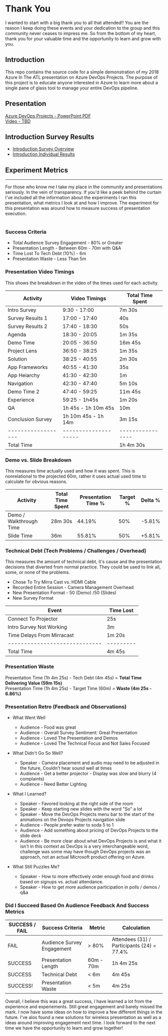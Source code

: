 # Thank You
I wanted to start with a big thank you to all that attended!! You are the reason I keep doing these events and your dedication to the group and this community never ceases to impress me. So from the bottom of my heart, thank you for your valuable time and the opportunity to learn and grow with you.

## Introduction
This repo contains the source code for a simple demonstration of my 2018 Azure In The ATL presentation on Azure DevOps Projects. The purpose of this project is to educate anyone interested in Azure to learn more about a single pane of glass tool to manage your entire DevOps pipeline.

## Presentation
[Azure DevOps Projects - PowerPoint PDF](Azure%20DevOps%20Projects.pdf) <br>
[Video - TBD]()

## Introduction Survey Results
* [Introduction Survey Overview](https://github.com/imseandavis/Presentations/blob/master/2018/AzureInTheATL/Introduction_Poll_Executive_Results.pdf) <br>
* [Introduction Individual Results](https://github.com/imseandavis/Presentations/blob/master/2018/AzureInTheATL/Introduction_Poll_Survey_Results.pdf)

## Experiment Metrics
---------------------
For those who know me I take my place in the community and presentations seriously. In the vein of transparency. If you'd like a peek behind the curtain I've included all the information about the experiments I ran this presentation, what metrics I look at and how I improve. The experiment for this presentation was around how to measure success of presentation execution.<br><br>


### Success Criteria
* Total Audience Survey Engagement - 80% or Greater <br>
* Presentation Length - Between 60m - 70m with Q&A <br>
* Time Lost To Tech Debt (10%) - 6m <br>
* Presentation Waste - Less Than 5m


### Presentation Video Timings
This shows the breakdown in the video of the times used for each activity. <br>

| Activity           | Video Timings        | Total Time Spent |
| ------------------ | -------------------- | ---------------- |
| Intro Survey       | 9:30 - 17:00         | 7m 30s           |
| Survey Results 1   | 17:00 - 17:40        | 40s              |
| Survey Results 2   | 17:40 - 18:30        | 50s              |
| Agenda             | 18:30 - 20:05        | 1m 35s           |
| Demo Time          | 20:05 - 36:50        |	16m 45s          |
| Project Lens       | 36:50 - 38:25        |	1m 35s           |
| Solution           | 38:25 - 40:55        | 2m 30s           |
| App Frameworks     | 40:55 - 41:30        | 35s              |
| App Heiarchy       | 41:30 - 42:30        | 1m               |
| Navigation         | 42:30 - 47:40        | 5m 10s           |
| Demo Time 2        | 47:40 - 59:25        | 11m 45s          |
| Experience         | 59:25 - 1h45s        | 1m 20s           |
| QA                 | 1h 45s - 1h 10m 45s  | 10m              |
| Conclusion Survey  | 1h 10m 45s - 1h 14m  | 3m 15s           |
| ------------------ | -------------------- | ---------------- |
| Total Time         |                      | 1h 4m 30s        |


### Demo vs. Slide Breakdown
This measures time actually used and how it was spent. This is nonrelational to the projected 60m, rather it uses actual used time to calculate for obvious reasons. <br>

| Activity                 | Total Time Spent     | Presentation Time % | Target % | Delta % |
| ------------------------ | -------------------- | ------------------- | -------- | ------- |
| Demo / Walkthrough Time  | 28m 30s              | 44.19%              | 50%      | -5.81%  |
| Slide Time               | 36m                  | 55.81%              | 50%      | +5.81%  |


### Technical Debt (Tech Problems / Challenges / Overhead)
This measures the amount of technical debt, it's cause and the presentation decisions that diverted from normal practice. They could be used to link all, some, or none of the problems.<br>
* Chose To Try Mirra Cast vs. HDMI Cable
* Recorded Entire Session - Camera Management Overhead
* New Presentation Format - 50 (Demo) /50 (Slides)
* New Survey Format

| Event                         | Time Lost |
| ----------------------------- | --------- |
| Connect To Projector          | 25s       |
| Intro Survey Not Working      | 3m        |
| Time Delays From Mirracast    | 1m 20s    |
| ----------------------------- | --------- |
| Total Time                    | 4m 45s    |


### Presentation Waste
Presentation Time (1h 4m 25s) - Tech Debt (4m 45s) = **Total Time Delivering Value (59m 15s)** <br>
Presentation Time (1h 4m 25s) - Target Time (60m) = **Waste (4m 25s - 6.86%)**


### Presentation Retro (Feedback and Observations)
* What Went Well
  - Audience - Food was great
  - Audience - Overall Survey Sentiment: Great Presentation
  - Audience - Loved The Presentation and Demos
  - Audience - Loved The Technical Focus and Not Sales Focused

* What Didn't Go So Well?
  - Speaker - Camera placement and audio may need to be adjusted in the future, Couldn't hear sound well at times
  - Audience - Get a better projector - Display was slow and blurry (4 complaints)
  - Audience - Need Better Lighting

* What I Learned?
  - Speaker - Favored looking at the right side of the room
  - Speaker - Keep starting new slides with the word "So" a lot
  - Speaker - Move the DevOps Projects menu bar to the start of the animations on the Devops Projects navigation slide
  - Audience - People prefer water to soda 5 to 1
  - Audience - Add something about pricing of DevOps Projects to the slide deck
  - Audience - Be more clear about what DevOps Projects is and what it isn't in this context as DevOps is a very interchangeable word, challenge was some may have though DevOps projects was an approach, not an actual Microsoft product offering on Azure.

* What Still Puzzles Me?
  - Speaker - How to more effectively order enough food and drinks based on signups vs. actual attendance.
  - Speaker - How to get more audience participation in polls / demos / q&a

### Did I Succeed Based On Audience Feedback And Success Metrics
| SUCCESS / FAIL | Success Criteria             | Metric     | Calculation                                  |
| -------------- | ---------------------------- | ---------- | -------------------------------------------- | 
| FAIL           | Audience Survey Engagement   | > 80%      | Attendees (31) / Participants (24) = 77.4%   |
| SUCCESS        | Presentation Length          | 60m - 70m  | 1h 4m 25s                                    |
| SUCCESS        | Technical Debt               | < 6m       | 4m 45s                                       |
| SUCCESS!       | Presentation Waste           | < 5m       | 4m 25s                                       |

Overall, I believe this was a great success, I have learned a lot from the experience and experiements. Still great engagement and barely missed the mark. I now have some ideas on how to improve a few different things in the future. I've alos found a new solutions for wireless presentation as well as a ideas around improving engagement next time. I look forward to the next time we have the opportunity to learn and grow together!
